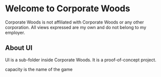 # Welcome to Corporate Woods 

Corporate Woods is not affiliated with Corporate Woods or any other corporation. 
All views expressed are my own and do not belong to my employer. 

## About UI 

UI is a sub-folder inside Corporate Woods. 
It is a proof-of-concept project. 

capacity is the name of the game 


